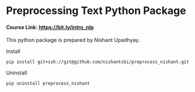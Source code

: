 # Preprocessing Text Python Package

#### Course Link: https://bit.ly/intro_nlp

This python package is prepared by Nishant Upadhyay.

Install

`pip install git+ssh://git@github.com/nishantsbi/preprocess_nishant.git`

Uninstall

`pip uninstall preprocess_nishant`

